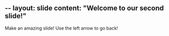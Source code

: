 --
layout: slide
content: "Welcome to our second slide!"
--
Make an amazing slide!
Use the left arrow to go back!
